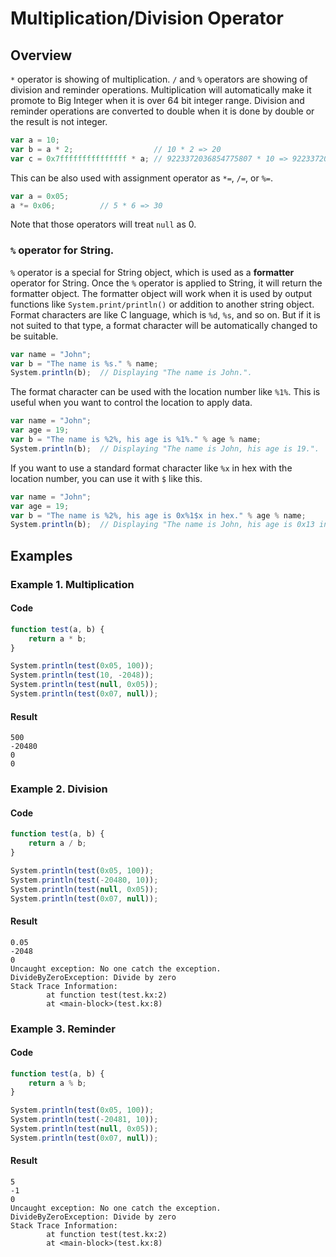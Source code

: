 # Multiplication/Division Operator

## Overview

`*` operator is showing of multiplication.
`/` and `%` operators are showing of division and reminder operations.
Multiplication will automatically make it promote to Big Integer when it is over 64 bit integer range.
Division and reminder operations are converted to double when it is done by double or the result is not integer.

```javascript
var a = 10;
var b = a * 2;                  // 10 * 2 => 20
var c = 0x7fffffffffffffff * a; // 9223372036854775807 * 10 => 92233720368547758070
```

This can be also used with assignment operator as `*=`, `/=`, or `%=`.

```javascript
var a = 0x05;
a *= 0x06;          // 5 * 6 => 30
```

Note that those operators will treat `null` as 0.

### `%` operator for String.

`%` operator is a special for String object, which is used as a **formatter** operator for String.
Once the `%` operator is applied to String, it will return the formatter object.
The formatter object will work when it is used by output functions like `System.print/println()` or addition to another string object.
Format characters are like C language, which is `%d`, `%s`, and so on.
But if it is not suited to that type, a format character will be automatically changed to be suitable.

```javascript
var name = "John";
var b = "The name is %s." % name;
System.println(b);  // Displaying "The name is John.".
```

The format character can be used with the location number like `%1%`.
This is useful when you want to control the location to apply data.

```javascript
var name = "John";
var age = 19;
var b = "The name is %2%, his age is %1%." % age % name;
System.println(b);  // Displaying "The name is John, his age is 19.".
```

If you want to use a standard format character like `%x` in hex with the location number,
you can use it with `$` like this.

```javascript
var name = "John";
var age = 19;
var b = "The name is %2%, his age is 0x%1$x in hex." % age % name;
System.println(b);  // Displaying "The name is John, his age is 0x13 in hex.".
```

## Examples

### Example 1. Multiplication

#### Code

```javascript
function test(a, b) {
    return a * b;
}

System.println(test(0x05, 100));
System.println(test(10, -2048));
System.println(test(null, 0x05));
System.println(test(0x07, null));
```

#### Result

```
500
-20480
0
0
```

### Example 2. Division

#### Code

```javascript
function test(a, b) {
    return a / b;
}

System.println(test(0x05, 100));
System.println(test(-20480, 10));
System.println(test(null, 0x05));
System.println(test(0x07, null));
```

#### Result

```
0.05
-2048
0
Uncaught exception: No one catch the exception.
DivideByZeroException: Divide by zero
Stack Trace Information:
        at function test(test.kx:2)
        at <main-block>(test.kx:8)
```

### Example 3. Reminder

#### Code

```javascript
function test(a, b) {
    return a % b;
}

System.println(test(0x05, 100));
System.println(test(-20481, 10));
System.println(test(null, 0x05));
System.println(test(0x07, null));
```

#### Result

```
5
-1
0
Uncaught exception: No one catch the exception.
DivideByZeroException: Divide by zero
Stack Trace Information:
        at function test(test.kx:2)
        at <main-block>(test.kx:8)
```
